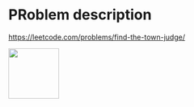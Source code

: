 # PRoblem description
https://leetcode.com/problems/find-the-town-judge/

<img src="https://cutewallpaper.org/22/anime-dance-wallpapers/anime-kawaii-cute-dance-animated-gif-image-hot-cool-download-hd-wallpapers.gif" width="100" height="100"/>

